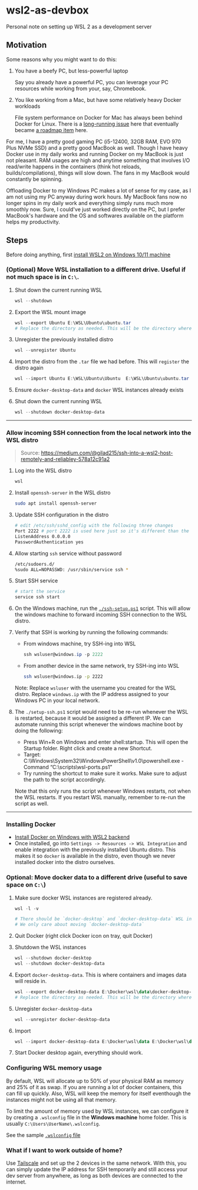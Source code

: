 # wsl2-as-devbox
Personal note on setting up WSL 2 as a development server

## Motivation
Some reasons why you might want to do this:

1. You have a beefy PC, but less-powerful laptop
   
    Say you already have a powerful PC, you can leverage your PC resources while working from your, say, Chromebook.

2. You like working from a Mac, but have some relatively heavy Docker workloads
   
    File system performance on Docker for Mac has always been behind Docker for Linux. There is a [long-running issue](https://github.com/docker/for-mac/issues/1592) here that eventually became [a roadmap item](https://github.com/docker/roadmap/issues/7) here.

For me, I have a pretty good gaming PC (i5-12400, 32GB RAM, EVO 970 Plus NVMe SSD) and a pretty good MacBook as well. Though I have heavy Docker use in my daily works and running Docker on my MacBook is just not pleasant. RAM usages are high and anytime something that involves I/O read/write happens in the containers (think hot reloads, builds/compilations), things will slow down. The fans in my MacBook would constantly be spinning. 

Offloading Docker to my Windows PC makes a lot of sense for my case, as I am not using my PC anyway during work hours. My MacBook fans now no longer spins in my daily work and everything simply runs much more smoothly now. Sure, I could've just worked directly on the PC, but I prefer MacBook's hardware and the OS and softwares available on the platform helps my productivity.


## Steps

Before doing anything, first [install WSL2 on Windows 10/11 machine](https://ubuntu.com/tutorials/install-ubuntu-on-wsl2-on-windows-10#1-overview)

### (Optional) Move WSL installation to a different drive. Useful if not much space is in `C:\`.
1. Shut down the current running WSL
    ```powershell
    wsl --shutdown
    ```

2. Export the WSL mount image
    ```powershell
    wsl --export Ubuntu E:\WSL\Ubuntu\ubuntu.tar 
    # Replace the directory as needed. This will be the directory where the WSL distro disk will be mounted
    ```

3. Unregister the previously installed distro
    ```powershell
    wsl --unregister Ubuntu
    ```

4. Import the distro from the `.tar` file we had before. This will `register` the distro again
    ```powershell
    wsl --import Ubuntu E:\WSL\Ubuntu\Ubuntu  E:\WSL\Ubuntu\ubuntu.tar --version 2
    ```

5. Ensure `docker-desktop-data` and `docker` WSL instances already exists

6. Shut down the current running WSL
    ```powershell
    wsl --shutdown docker-desktop-data
    ```

---

### Allow incoming SSH connection from the local network into the WSL distro
> Source: https://medium.com/@gilad215/ssh-into-a-wsl2-host-remotely-and-reliabley-578a12c91a2

1. Log into the WSL distro
    ```powershell
    wsl
    ```

2. Install `openssh-server` in the WSL distro
    ```sh
    sudo apt install openssh-server
    ```

3. Update SSH configuration in the distro
    ```sh
    # edit /etc/ssh/sshd_config with the following three changes
    Port 2222 # port 2222 is used here just so it's different than the default port 22, but still easy to remember
    ListenAddress 0.0.0.0
    PasswordAuthentication yes
    ```

4. Allow starting `ssh` service without password
    ```sh
    /etc/sudoers.d/
    %sudo ALL=NOPASSWD: /usr/sbin/service ssh *
    ```

5. Start SSH service
    ```sh
    # start the service
    service ssh start
    ```

6. On the Windows machine, run the [`./ssh-setup.ps1`](./ssh-setup.ps1) script. This will allow the windows machine to forward incoming SSH connection to the WSL distro.

7. Verify that SSH is working by running the following commands:
   - From windows machine, try SSH-ing into WSL
     ```powershell
     ssh wsluser@windows.ip -p 2222
     ```
   - From another device in the same network, try SSH-ing into WSL
     ```sh
     ssh wsluser@windows.ip -p 2222
     ```
   Note: Replace `wsluser` with the username you created for the WSL distro. Replace `windows.ip` with the IP address assigned to your Windows PC in your local network. 

8. The `./setup-ssh.ps1` script would need to be re-run whenever the WSL is restarted, because it would be assigned a different IP. We can automate running this script whenever the windows machine boot by doing the following:
    - Press Win+R on Windows and enter shell:startup. This will open the Startup folder. Right click and create a new Shortcut.
    - Target: C:\Windows\System32\WindowsPowerShell\v1.0\powershell.exe -Command “C:\scripts\wsl-ports.ps1”
    - Try running the shortcut to make sure it works. Make sure to adjust the path to the script accordingly.
   
    Note that this only runs the script whenever Windows restarts, not when the WSL restarts. If you restart WSL manually, remember to re-run the script as well.
 
---

### Installing Docker
- [Install Docker on Windows with WSL2 backend](https://docs.docker.com/desktop/install/windows-install/)
- Once installed, go into `Settings -> Resources -> WSL Integration` and enable integration with the previously installed Ubuntu distro. This makes it so `docker` is available in the distro, even though we never installed docker into the distro ourselves.

### Optional: Move docker data to a different drive (useful to save space on `C:\`)
1. Make sure docker WSL instances are registered already.
    ```powershell
    wsl -l -v

    # There should be `docker-desktop` and `docker-desktop-data` WSL instances in the output
    # We only care about moving `docker-desktop-data`
    ```

2. Quit Docker (right click Docker icon on tray, quit Docker)

3. Shutdown the WSL instances
    ```powershell
    wsl --shutdown docker-desktop
    wsl --shutdown docker-desktop-data
    ```

4. Export `docker-desktop-data`. This is where containers and images data will reside in.
    ```powershell
    wsl --export docker-desktop-data E:\Docker\wsl\data\docker-desktop-data.tar 
    # Replace the directory as needed. This will be the directory where Docker's images and data are stored
    ```

5. Unregister `docker-desktop-data`
    ```powershell
    wsl --unregister docker-desktop-data
    ```

6. Import
    ```powershell
    wsl --import docker-desktop-data E:\Docker\wsl\data E:\Docker\wsl\data\docker-desktop-data.tar  --version 2
    ```

7. Start Docker desktop again, everything should work.

### Configuring WSL memory usage
By default, WSL will allocate up to 50% of your physical RAM as memory and 25% of it as swap. If you are running a lot of docker containers, this can fill up quickly. Also, WSL will keep the memory for itself eventhough the instances might not be using all that memory.

To limit the amount of memory used by WSL instances, we can configure it by creating a `.wslconfig` file in the **Windows machine** home folder. This is usually `C:\Users\UserName\.wslconfig`.

See the sample [`.wslconfig` file](./.wslconfig)

### What if I want to work outside of home?
Use [Tailscale](https://tailscale.com/) and set up the 2 devices in the same network. With this, you can simply update the IP address for SSH temporarily and still access your dev server from anywhere, as long as both devices are connected to the internet.
